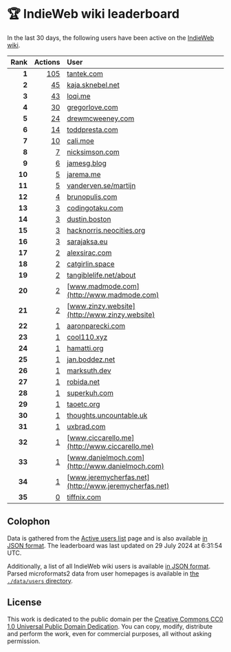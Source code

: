 # 🏆 IndieWeb wiki leaderboard

In the last 30 days, the following users have been active on the [IndieWeb wiki](https://indieweb.org).

| Rank | Actions | User |
|-----:|--------:|:-----|
| **1** | [105](https://indieweb.org/Special:Contributions/Tantek.com) | [tantek.com](http://tantek.com) |
| **2** | [45](https://indieweb.org/Special:Contributions/Kaja.sknebel.net) | [kaja.sknebel.net](http://kaja.sknebel.net) |
| **3** | [43](https://indieweb.org/Special:Contributions/Loqi.me) | [loqi.me](http://loqi.me) |
| **4** | [30](https://indieweb.org/Special:Contributions/Gregorlove.com) | [gregorlove.com](http://gregorlove.com) |
| **5** | [24](https://indieweb.org/Special:Contributions/Drewmcweeney.com) | [drewmcweeney.com](http://drewmcweeney.com) |
| **6** | [14](https://indieweb.org/Special:Contributions/Toddpresta.com) | [toddpresta.com](http://toddpresta.com) |
| **7** | [10](https://indieweb.org/Special:Contributions/Cali.moe) | [cali.moe](http://cali.moe) |
| **8** | [7](https://indieweb.org/Special:Contributions/Nicksimson.com) | [nicksimson.com](http://nicksimson.com) |
| **9** | [6](https://indieweb.org/Special:Contributions/Jamesg.blog) | [jamesg.blog](http://jamesg.blog) |
| **10** | [5](https://indieweb.org/Special:Contributions/Jarema.me) | [jarema.me](http://jarema.me) |
| **11** | [5](https://indieweb.org/Special:Contributions/Vanderven.se_martijn) | [vanderven.se/martijn](http://vanderven.se/martijn) |
| **12** | [4](https://indieweb.org/Special:Contributions/Brunopulis.com) | [brunopulis.com](http://brunopulis.com) |
| **13** | [3](https://indieweb.org/Special:Contributions/Codingotaku.com) | [codingotaku.com](http://codingotaku.com) |
| **14** | [3](https://indieweb.org/Special:Contributions/Dustin.boston) | [dustin.boston](http://dustin.boston) |
| **15** | [3](https://indieweb.org/Special:Contributions/Hacknorris.neocities.org) | [hacknorris.neocities.org](http://hacknorris.neocities.org) |
| **16** | [3](https://indieweb.org/Special:Contributions/Sarajaksa.eu) | [sarajaksa.eu](http://sarajaksa.eu) |
| **17** | [2](https://indieweb.org/Special:Contributions/Alexsirac.com) | [alexsirac.com](http://alexsirac.com) |
| **18** | [2](https://indieweb.org/Special:Contributions/Catgirlin.space) | [catgirlin.space](http://catgirlin.space) |
| **19** | [2](https://indieweb.org/Special:Contributions/Tangiblelife.net_about) | [tangiblelife.net/about](http://tangiblelife.net/about) |
| **20** | [2](https://indieweb.org/Special:Contributions/Www.madmode.com) | [www.madmode.com](http://www.madmode.com) |
| **21** | [2](https://indieweb.org/Special:Contributions/Www.zinzy.website) | [www.zinzy.website](http://www.zinzy.website) |
| **22** | [1](https://indieweb.org/Special:Contributions/Aaronparecki.com) | [aaronparecki.com](http://aaronparecki.com) |
| **23** | [1](https://indieweb.org/Special:Contributions/Cool110.xyz) | [cool110.xyz](http://cool110.xyz) |
| **24** | [1](https://indieweb.org/Special:Contributions/Hamatti.org) | [hamatti.org](http://hamatti.org) |
| **25** | [1](https://indieweb.org/Special:Contributions/Jan.boddez.net) | [jan.boddez.net](http://jan.boddez.net) |
| **26** | [1](https://indieweb.org/Special:Contributions/Marksuth.dev) | [marksuth.dev](http://marksuth.dev) |
| **27** | [1](https://indieweb.org/Special:Contributions/Robida.net) | [robida.net](http://robida.net) |
| **28** | [1](https://indieweb.org/Special:Contributions/Superkuh.com) | [superkuh.com](http://superkuh.com) |
| **29** | [1](https://indieweb.org/Special:Contributions/Taoetc.org) | [taoetc.org](http://taoetc.org) |
| **30** | [1](https://indieweb.org/Special:Contributions/Thoughts.uncountable.uk) | [thoughts.uncountable.uk](http://thoughts.uncountable.uk) |
| **31** | [1](https://indieweb.org/Special:Contributions/Uxbrad.com) | [uxbrad.com](http://uxbrad.com) |
| **32** | [1](https://indieweb.org/Special:Contributions/Www.ciccarello.me) | [www.ciccarello.me](http://www.ciccarello.me) |
| **33** | [1](https://indieweb.org/Special:Contributions/Www.danielmoch.com) | [www.danielmoch.com](http://www.danielmoch.com) |
| **34** | [1](https://indieweb.org/Special:Contributions/Www.jeremycherfas.net) | [www.jeremycherfas.net](http://www.jeremycherfas.net) |
| **35** | [0](https://indieweb.org/Special:Contributions/Tiffnix.com) | [tiffnix.com](http://tiffnix.com) |


## Colophon

Data is gathered from the [Active users list](https://indieweb.org/Special:ActiveUsers) page and is also available [in JSON format](https://github.com/jgarber623/indieweb-wiki-leaderboard/blob/main/data/leaderboard.json). The leaderboard was last updated on 29 July 2024 at 6:31:54 UTC.

Additionally, a list of all IndieWeb wiki users is available [in JSON format](https://github.com/jgarber623/indieweb-wiki-leaderboard/blob/main/data/users.json). Parsed microformats2 data from user homepages is available in [the `./data/users` directory](https://github.com/jgarber623/indieweb-wiki-leaderboard/blob/main/data/users).

## License

This work is dedicated to the public domain per the [Creative Commons CC0 1.0 Universal Public Domain Dedication](https://creativecommons.org/publicdomain/zero/1.0/). You can copy, modify, distribute and perform the work, even for commercial purposes, all without asking permission.
